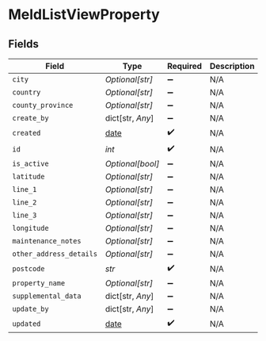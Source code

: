 # MeldListViewProperty


## Fields

| Field                                                                | Type                                                                 | Required                                                             | Description                                                          |
| -------------------------------------------------------------------- | -------------------------------------------------------------------- | -------------------------------------------------------------------- | -------------------------------------------------------------------- |
| `city`                                                               | *Optional[str]*                                                      | :heavy_minus_sign:                                                   | N/A                                                                  |
| `country`                                                            | *Optional[str]*                                                      | :heavy_minus_sign:                                                   | N/A                                                                  |
| `county_province`                                                    | *Optional[str]*                                                      | :heavy_minus_sign:                                                   | N/A                                                                  |
| `create_by`                                                          | dict[str, *Any*]                                                     | :heavy_minus_sign:                                                   | N/A                                                                  |
| `created`                                                            | [date](https://docs.python.org/3/library/datetime.html#date-objects) | :heavy_check_mark:                                                   | N/A                                                                  |
| `id`                                                                 | *int*                                                                | :heavy_check_mark:                                                   | N/A                                                                  |
| `is_active`                                                          | *Optional[bool]*                                                     | :heavy_minus_sign:                                                   | N/A                                                                  |
| `latitude`                                                           | *Optional[str]*                                                      | :heavy_minus_sign:                                                   | N/A                                                                  |
| `line_1`                                                             | *Optional[str]*                                                      | :heavy_minus_sign:                                                   | N/A                                                                  |
| `line_2`                                                             | *Optional[str]*                                                      | :heavy_minus_sign:                                                   | N/A                                                                  |
| `line_3`                                                             | *Optional[str]*                                                      | :heavy_minus_sign:                                                   | N/A                                                                  |
| `longitude`                                                          | *Optional[str]*                                                      | :heavy_minus_sign:                                                   | N/A                                                                  |
| `maintenance_notes`                                                  | *Optional[str]*                                                      | :heavy_minus_sign:                                                   | N/A                                                                  |
| `other_address_details`                                              | *Optional[str]*                                                      | :heavy_minus_sign:                                                   | N/A                                                                  |
| `postcode`                                                           | *str*                                                                | :heavy_check_mark:                                                   | N/A                                                                  |
| `property_name`                                                      | *Optional[str]*                                                      | :heavy_minus_sign:                                                   | N/A                                                                  |
| `supplemental_data`                                                  | dict[str, *Any*]                                                     | :heavy_minus_sign:                                                   | N/A                                                                  |
| `update_by`                                                          | dict[str, *Any*]                                                     | :heavy_minus_sign:                                                   | N/A                                                                  |
| `updated`                                                            | [date](https://docs.python.org/3/library/datetime.html#date-objects) | :heavy_check_mark:                                                   | N/A                                                                  |